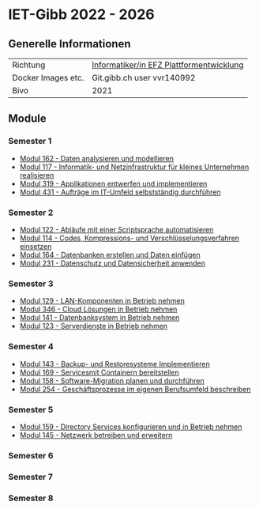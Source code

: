 # IET-Gibb 2022 - 2026
## Generelle Informationen

|   |  |
|---|---|
| Richtung | [Informatiker/in EFZ Plattformentwicklung](https://www.ict-berufsbildung.ch/grundbildung/ict-lehren/informatiker-in-efz) |
| Docker Images etc. | Git.gibb.ch user vvr140992 |
| Bivo | 2021|

## Module

### Semester 1
- [Modul 162 - Daten analysieren und modellieren](Modul_162)
- [Modul 117 - Informatik- und Netzinfrastruktur für kleines Unternehmen realisieren](Modul_117)
- [Modul 319 - Applikationen entwerfen und implementieren](Modul_319)
- [Modul 431 - Aufträge im IT-Umfeld selbstständig durchführen](Modul_431)

### Semester 2

- [Modul 122 - Abläufe mit einer Scriptsprache automatisieren](Modul_122)
- [Modul 114 - Codes, Kompressions- und Verschlüsselungsverfahren einsetzen](Modul_114)
- [Modul 164 - Datenbanken erstellen und Daten einfügen](Modul_164)
- [Modul 231 - Datenschutz und Datensicherheit anwenden](Modul_231)

### Semester 3


- [Modul 129 - LAN-Komponenten in Betrieb nehmen](Modul_129)
- [Modul 346 - Cloud Lösungen in Betrieb nehmen](Modul_346)
- [Modul 141 - Datenbanksystem in Betrieb nehmen](Modul_141)
- [Modul 123 - Serverdienste in Betrieb nehmen](Modul_123)

### Semester 4

- [Modul 143 - Backup- und Restoresysteme Implementieren](Modul_143)
- [Modul 169 - Servicesmit Containern bereitstellen](Modul_169)
- [Modul 158 - Software-Migration planen und durchführen](Modul_158)
- [Modul 254 - Geschäftsprozesse im eigenen Berufsumfeld beschreiben](Modul_254)

### Semester 5

- [Modul 159 - Directory Services konfigurieren und in Betrieb nehmen](Modul_159)
- [Modul 145 - Netzwerk betreiben und erweitern](Modul_145)

### Semester 6
### Semester 7
### Semester 8

